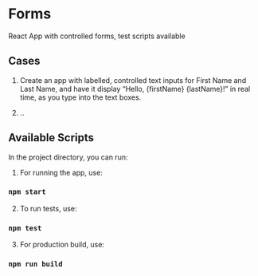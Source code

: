 # Forms
React App with controlled forms, test scripts available

## Cases
1. Create an app with labelled, controlled text inputs for First Name and Last Name, and have it display “Hello, {firstName} {lastName}!” in real time, as you type into the text boxes.

2. ..

## Available Scripts

In the project directory, you can run:

1. For running the app, use:
### `npm start`

2. To run tests, use:
### `npm test`

3. For production build, use:
### `npm run build`
